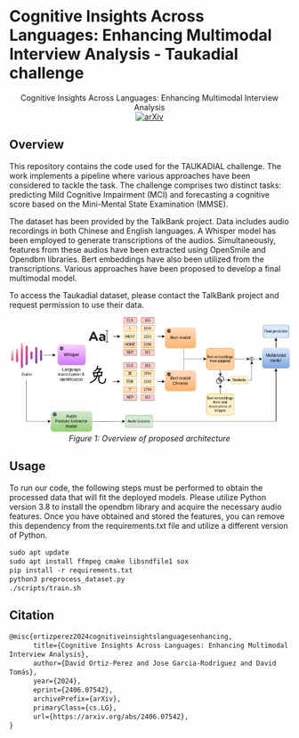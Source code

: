 # Cognitive Insights Across Languages: Enhancing Multimodal Interview Analysis - Taukadial challenge


<p align="center">
  Cognitive Insights Across Languages: Enhancing Multimodal Interview Analysis
  <br>
  <a href="https://arxiv.org/abs/2406.07542"><img alt="arXiv" src="https://img.shields.io/badge/arXiv-2406.07542-b31b1b.svg"></a> 
</p>

## Overview

This repository contains the code used for the TAUKADIAL challenge. The work implements a pipeline where various approaches have been considered to tackle the task. The challenge comprises two distinct tasks: predicting Mild Cognitive Impairment (MCI) and forecasting a cognitive score based on the Mini-Mental State Examination (MMSE).

The dataset has been provided by the TalkBank project. Data includes audio recordings in both Chinese and English languages. A Whisper model has been employed to generate transcriptions of the audios. Simultaneously, features from these audios have been extracted using OpenSmile and Opendbm libraries. Bert embeddings have also been utilized from the transcriptions. Various approaches have been proposed to develop a final multimodal model.

To access the Taukadial dataset, please contact the TalkBank project and request permission to use their data.

<div align="center">
  <img src="imgs/overview.png" alt="Overview of proposed architecture">
  <br>
  <em>Figure 1: Overview of proposed architecture</em>
</div>

## Usage

To run our code, the following steps must be performed to obtain the processed data that will fit the deployed models. Please utilize Python version 3.8 to install the opendbm library and acquire the necessary audio features. Once you have obtained and stored the features, you can remove this dependency from the requirements.txt file and utilize a different version of Python.

```
sudo apt update
sudo apt install ffmpeg cmake libsndfile1 sox
pip install -r requirements.txt
python3 preprocess_dataset.py
./scripts/train.sh
```

## Citation

```
@misc{ortizperez2024cognitiveinsightslanguagesenhancing,
      title={Cognitive Insights Across Languages: Enhancing Multimodal Interview Analysis}, 
      author={David Ortiz-Perez and Jose Garcia-Rodriguez and David Tomás},
      year={2024},
      eprint={2406.07542},
      archivePrefix={arXiv},
      primaryClass={cs.LG},
      url={https://arxiv.org/abs/2406.07542}, 
}
```
